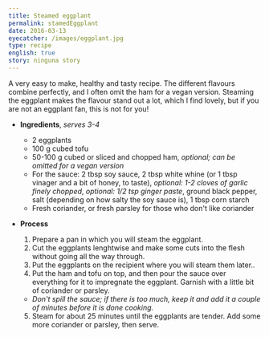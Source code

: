 ```yaml
---
title: Steamed eggplant
permalink: stamedEggplant
date: 2016-03-13
eyecatcher: /images/eggplant.jpg
type: recipe
english: true
story: ninguna story
---
```


A very easy to make, healthy and tasty recipe. The different flavours combine perfectly, and I often omit the ham for a vegan version. Steaming the eggplant makes the flavour stand out a lot, which I find lovely, but if you are not an eggplant fan, this is not for you!

* **Ingredients**, _serves 3-4_
  * 2 eggplants
  * 100 g cubed tofu
  * 50-100 g cubed or sliced and chopped ham, _optional; can be omitted for a vegan version_
  * For the sauce: 2 tbsp soy sauce, 2 tbsp white whine (or 1 tbsp vinager and a bit of honey, to taste), _optional: 1-2 cloves of garlic finely chopped_, _optional: 1/2 tsp ginger paste_, ground black pepper, salt (depending on how salty the soy sauce is), 1 tbsp corn starch
  * Fresh coriander, or fresh parsley for those who don't like coriander 

* **Process**
  1. Prepare a pan in which you will steam the eggplant.
  2. Cut the eggplants lenghtwise and make some cuts into the flesh without going all the way through.
  3. Put the eggplants on the recipient where you will steam them later.. 
  4. Put the ham and tofu on top, and then pour the sauce over everything for it to impregnate the eggplant. Garnish with a little bit of coriander or parsley.
   - _Don't spill the sauce; if there is too much, keep it and add it a couple of minutes before it is done cooking._
  5. Steam for about 25 minutes until the eggplants are tender. Add some more coriander or parsley, then serve.
